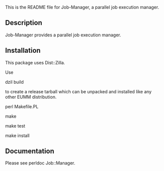 This is the README file for Job-Manager, a parallel job execution manager.

## Description

Job-Manager provides a parallel job execution manager.

## Installation

This package uses Dist::Zilla.

Use

dzil build

to create a release tarball which can be
unpacked and installed like any other EUMM
distribution.

perl Makefile.PL

make

make test

make install

## Documentation

Please see perldoc Job::Manager.

